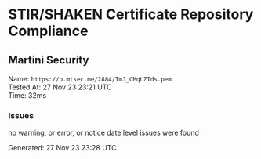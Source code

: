 # STIR/SHAKEN Certificate Repository Compliance

## Martini Security

Name: `https://p.mtsec.me/2884/TmJ_CMqLZIds.pem`\
Tested At: 27 Nov 23 23:21 UTC\
Time: 32ms

### Issues

no warning, or error, or notice date level issues were found

Generated: 27 Nov 23 23:28 UTC